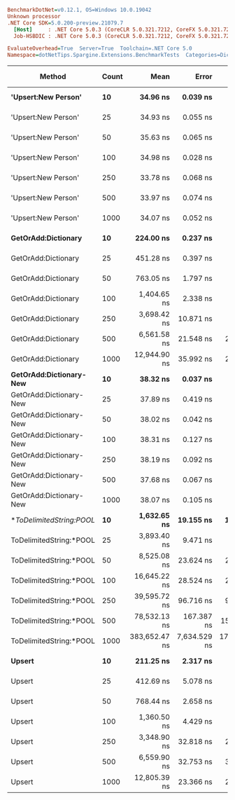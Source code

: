 ``` ini

BenchmarkDotNet=v0.12.1, OS=Windows 10.0.19042
Unknown processor
.NET Core SDK=5.0.200-preview.21079.7
  [Host]     : .NET Core 5.0.3 (CoreCLR 5.0.321.7212, CoreFX 5.0.321.7212), X64 RyuJIT
  Job-HSBDIC : .NET Core 5.0.3 (CoreCLR 5.0.321.7212, CoreFX 5.0.321.7212), X64 RyuJIT

EvaluateOverhead=True  Server=True  Toolchain=.NET Core 5.0  
Namespace=dotNetTips.Spargine.Extensions.BenchmarkTests  Categories=DictionaryExtensions  

```
|                  Method | Count |          Mean |        Error |        StdDev |       StdErr |           Min |            Q1 |        Median |            Q3 |           Max |         Op/s | CI99.9% Margin | Iterations | Kurtosis | MValue | Skewness | Rank | LogicalGroup | Baseline | Code Size |   Gen 0 |   Gen 1 |   Gen 2 | Allocated |
|------------------------ |------ |--------------:|-------------:|--------------:|-------------:|--------------:|--------------:|--------------:|--------------:|--------------:|-------------:|---------------:|-----------:|---------:|-------:|---------:|-----:|------------- |--------- |----------:|--------:|--------:|--------:|----------:|
|     **&#39;Upsert:New Person&#39;** |    **10** |      **34.96 ns** |     **0.039 ns** |      **0.036 ns** |     **0.009 ns** |      **34.90 ns** |      **34.94 ns** |      **34.96 ns** |      **34.99 ns** |      **35.03 ns** | **28,601,520.1** |      **0.0387 ns** |      **15.00** |    **2.071** |  **2.000** |   **0.2286** |    **2** |            ***** |       **No** |     **284 B** |       **-** |       **-** |       **-** |         **-** |
|     &#39;Upsert:New Person&#39; |    25 |      34.93 ns |     0.055 ns |      0.052 ns |     0.013 ns |      34.86 ns |      34.90 ns |      34.90 ns |      34.96 ns |      35.02 ns | 28,632,134.9 |      0.0554 ns |      15.00 |    2.167 |  2.000 |   0.7850 |    2 |            * |       No |     284 B |       - |       - |       - |         - |
|     &#39;Upsert:New Person&#39; |    50 |      35.63 ns |     0.065 ns |      0.050 ns |     0.015 ns |      35.53 ns |      35.60 ns |      35.64 ns |      35.66 ns |      35.70 ns | 28,067,863.2 |      0.0646 ns |      12.00 |    2.114 |  2.000 |  -0.5955 |    3 |            * |       No |     284 B |       - |       - |       - |         - |
|     &#39;Upsert:New Person&#39; |   100 |      34.98 ns |     0.028 ns |      0.025 ns |     0.007 ns |      34.93 ns |      34.97 ns |      34.98 ns |      34.99 ns |      35.03 ns | 28,584,043.0 |      0.0285 ns |      14.00 |    2.295 |  2.000 |  -0.1425 |    2 |            * |       No |     284 B |       - |       - |       - |         - |
|     &#39;Upsert:New Person&#39; |   250 |      33.78 ns |     0.068 ns |      0.063 ns |     0.016 ns |      33.68 ns |      33.74 ns |      33.78 ns |      33.81 ns |      33.90 ns | 29,600,313.2 |      0.0676 ns |      15.00 |    1.996 |  2.000 |   0.3062 |    1 |            * |       No |     284 B |       - |       - |       - |         - |
|     &#39;Upsert:New Person&#39; |   500 |      33.97 ns |     0.074 ns |      0.066 ns |     0.018 ns |      33.86 ns |      33.93 ns |      33.99 ns |      34.01 ns |      34.10 ns | 29,437,564.6 |      0.0741 ns |      14.00 |    2.070 |  2.000 |   0.0546 |    1 |            * |       No |     284 B |       - |       - |       - |         - |
|     &#39;Upsert:New Person&#39; |  1000 |      34.07 ns |     0.052 ns |      0.043 ns |     0.012 ns |      33.98 ns |      34.05 ns |      34.07 ns |      34.10 ns |      34.14 ns | 29,349,090.7 |      0.0516 ns |      13.00 |    2.429 |  2.000 |  -0.2781 |    1 |            * |       No |     284 B |       - |       - |       - |         - |
|     **GetOrAdd:Dictionary** |    **10** |     **224.00 ns** |     **0.237 ns** |      **0.210 ns** |     **0.056 ns** |     **223.76 ns** |     **223.79 ns** |     **224.03 ns** |     **224.18 ns** |     **224.34 ns** |  **4,464,270.5** |      **0.2366 ns** |      **14.00** |    **1.319** |  **2.000** |   **0.1248** |    **6** |            ***** |       **No** |     **592 B** |  **0.0060** |       **-** |       **-** |      **56 B** |
|     GetOrAdd:Dictionary |    25 |     451.28 ns |     0.397 ns |      0.331 ns |     0.092 ns |     450.78 ns |     451.02 ns |     451.36 ns |     451.43 ns |     451.96 ns |  2,215,921.0 |      0.3968 ns |      13.00 |    2.171 |  2.000 |   0.1730 |    8 |            * |       No |     592 B |  0.0057 |       - |       - |      56 B |
|     GetOrAdd:Dictionary |    50 |     763.05 ns |     1.797 ns |      1.680 ns |     0.434 ns |     761.00 ns |     761.59 ns |     762.87 ns |     763.89 ns |     766.06 ns |  1,310,529.5 |      1.7965 ns |      15.00 |    1.810 |  2.000 |   0.5280 |    9 |            * |       No |     592 B |  0.0057 |       - |       - |      56 B |
|     GetOrAdd:Dictionary |   100 |   1,404.65 ns |     2.338 ns |      2.187 ns |     0.565 ns |   1,401.73 ns |   1,402.77 ns |   1,404.46 ns |   1,405.93 ns |   1,408.38 ns |    711,921.9 |      2.3378 ns |      15.00 |    1.669 |  2.000 |   0.3812 |   11 |            * |       No |     592 B |  0.0057 |       - |       - |      56 B |
|     GetOrAdd:Dictionary |   250 |   3,698.42 ns |    10.871 ns |      9.637 ns |     2.576 ns |   3,689.21 ns |   3,691.06 ns |   3,695.69 ns |   3,703.31 ns |   3,720.75 ns |    270,385.5 |     10.8709 ns |      14.00 |    2.593 |  2.000 |   0.9286 |   14 |            * |       No |     592 B |  0.0038 |       - |       - |      56 B |
|     GetOrAdd:Dictionary |   500 |   6,561.58 ns |    21.548 ns |     20.156 ns |     5.204 ns |   6,515.05 ns |   6,552.28 ns |   6,563.47 ns |   6,577.62 ns |   6,582.77 ns |    152,402.3 |     21.5477 ns |      15.00 |    2.634 |  2.000 |  -0.8268 |   16 |            * |       No |     592 B |       - |       - |       - |      56 B |
|     GetOrAdd:Dictionary |  1000 |  12,944.90 ns |    35.992 ns |     28.101 ns |     8.112 ns |  12,904.01 ns |  12,930.34 ns |  12,940.42 ns |  12,956.97 ns |  13,005.07 ns |     77,250.5 |     35.9925 ns |      12.00 |    2.436 |  2.000 |   0.5587 |   18 |            * |       No |     592 B |       - |       - |       - |      56 B |
| **GetOrAdd:Dictionary-New** |    **10** |      **38.32 ns** |     **0.037 ns** |      **0.031 ns** |     **0.009 ns** |      **38.26 ns** |      **38.29 ns** |      **38.32 ns** |      **38.34 ns** |      **38.36 ns** | **26,098,271.5** |      **0.0368 ns** |      **13.00** |    **1.905** |  **2.000** |  **-0.1220** |    **4** |            ***** |       **No** |     **440 B** |       **-** |       **-** |       **-** |         **-** |
| GetOrAdd:Dictionary-New |    25 |      37.89 ns |     0.419 ns |      0.392 ns |     0.101 ns |      36.93 ns |      38.01 ns |      38.07 ns |      38.08 ns |      38.15 ns | 26,390,226.7 |      0.4186 ns |      15.00 |    4.090 |  2.000 |  -1.6525 |    4 |            * |       No |     440 B |       - |       - |       - |         - |
| GetOrAdd:Dictionary-New |    50 |      38.02 ns |     0.042 ns |      0.037 ns |     0.010 ns |      37.98 ns |      38.00 ns |      38.01 ns |      38.04 ns |      38.09 ns | 26,300,603.8 |      0.0420 ns |      14.00 |    1.803 |  2.000 |   0.5410 |    4 |            * |       No |     440 B |       - |       - |       - |         - |
| GetOrAdd:Dictionary-New |   100 |      38.31 ns |     0.127 ns |      0.106 ns |     0.029 ns |      38.09 ns |      38.31 ns |      38.33 ns |      38.35 ns |      38.44 ns | 26,100,583.7 |      0.1265 ns |      13.00 |    2.950 |  2.000 |  -0.9769 |    4 |            * |       No |     440 B |       - |       - |       - |         - |
| GetOrAdd:Dictionary-New |   250 |      38.19 ns |     0.092 ns |      0.086 ns |     0.022 ns |      38.06 ns |      38.13 ns |      38.19 ns |      38.25 ns |      38.33 ns | 26,181,718.9 |      0.0915 ns |      15.00 |    1.634 |  2.000 |   0.1130 |    4 |            * |       No |     440 B |       - |       - |       - |         - |
| GetOrAdd:Dictionary-New |   500 |      37.68 ns |     0.067 ns |      0.056 ns |     0.016 ns |      37.59 ns |      37.63 ns |      37.68 ns |      37.70 ns |      37.80 ns | 26,541,579.4 |      0.0674 ns |      13.00 |    2.324 |  2.000 |   0.4849 |    4 |            * |       No |     440 B |       - |       - |       - |         - |
| GetOrAdd:Dictionary-New |  1000 |      38.07 ns |     0.105 ns |      0.098 ns |     0.025 ns |      37.92 ns |      37.97 ns |      38.05 ns |      38.16 ns |      38.20 ns | 26,270,293.1 |      0.1046 ns |      15.00 |    1.265 |  2.000 |  -0.0159 |    4 |            * |       No |     440 B |       - |       - |       - |         - |
| **ToDelimitedString:*POOL** |    **10** |   **1,632.65 ns** |    **19.155 ns** |     **17.918 ns** |     **4.626 ns** |   **1,605.40 ns** |   **1,610.72 ns** |   **1,643.47 ns** |   **1,646.02 ns** |   **1,648.76 ns** |    **612,499.3** |     **19.1549 ns** |      **15.00** |    **1.344** |  **2.000** |  **-0.6079** |   **12** |            ***** |       **No** |     **655 B** |  **0.3471** |       **-** |       **-** |    **3184 B** |
| ToDelimitedString:*POOL |    25 |   3,893.40 ns |     9.471 ns |      7.909 ns |     2.194 ns |   3,882.85 ns |   3,886.45 ns |   3,894.74 ns |   3,896.99 ns |   3,909.89 ns |    256,845.2 |      9.4714 ns |      13.00 |    2.253 |  2.000 |   0.2277 |   15 |            * |       No |     655 B |  0.8621 |       - |       - |    7920 B |
| ToDelimitedString:*POOL |    50 |   8,525.08 ns |    23.624 ns |     22.098 ns |     5.706 ns |   8,494.79 ns |   8,508.38 ns |   8,520.77 ns |   8,543.65 ns |   8,560.89 ns |    117,301.0 |     23.6236 ns |      15.00 |    1.617 |  2.000 |   0.4025 |   17 |            * |       No |     655 B |  3.2654 |  0.1068 |       - |   29128 B |
| ToDelimitedString:*POOL |   100 |  16,645.22 ns |    28.524 ns |     25.285 ns |     6.758 ns |  16,592.36 ns |  16,630.64 ns |  16,646.94 ns |  16,662.11 ns |  16,681.09 ns |     60,077.3 |     28.5236 ns |      14.00 |    2.159 |  2.000 |  -0.3647 |   19 |            * |       No |     655 B |  6.3477 |  0.3357 |       - |   57800 B |
| ToDelimitedString:*POOL |   250 |  39,595.72 ns |    96.716 ns |     90.468 ns |    23.359 ns |  39,450.62 ns |  39,525.63 ns |  39,632.65 ns |  39,659.16 ns |  39,704.35 ns |     25,255.3 |     96.7162 ns |      15.00 |    1.540 |  2.000 |  -0.3769 |   20 |            * |       No |     655 B | 13.2446 |  1.3428 |       - |  121272 B |
| ToDelimitedString:*POOL |   500 |  78,532.13 ns |   167.387 ns |    156.574 ns |    40.427 ns |  78,256.31 ns |  78,422.06 ns |  78,525.96 ns |  78,612.08 ns |  78,877.08 ns |     12,733.6 |    167.3873 ns |      15.00 |    2.668 |  2.000 |   0.1727 |   21 |            * |       No |     655 B | 25.3906 |  0.1221 |       - |  232416 B |
| ToDelimitedString:*POOL |  1000 | 383,652.47 ns | 7,634.529 ns | 17,387.686 ns | 2,208.238 ns | 344,018.41 ns | 372,400.61 ns | 382,078.20 ns | 396,582.51 ns | 424,754.98 ns |      2,606.5 |  7,634.5289 ns |      62.00 |    2.542 |  3.158 |   0.0002 |   22 |            * |       No |     655 B | 46.8750 | 22.4609 | 13.6719 |  454728 B |
|                  **Upsert** |    **10** |     **211.25 ns** |     **2.317 ns** |      **2.167 ns** |     **0.559 ns** |     **208.96 ns** |     **209.09 ns** |     **210.88 ns** |     **212.81 ns** |     **214.48 ns** |  **4,733,788.6** |      **2.3165 ns** |      **15.00** |    **1.607** |  **2.000** |   **0.4941** |    **5** |            ***** |       **No** |     **436 B** |  **0.0062** |       **-** |       **-** |      **56 B** |
|                  Upsert |    25 |     412.69 ns |     5.078 ns |      4.750 ns |     1.226 ns |     408.03 ns |     408.80 ns |     410.30 ns |     417.92 ns |     420.20 ns |  2,423,152.4 |      5.0778 ns |      15.00 |    1.370 |  2.000 |   0.5150 |    7 |            * |       No |     436 B |  0.0057 |       - |       - |      56 B |
|                  Upsert |    50 |     768.44 ns |     2.658 ns |      2.486 ns |     0.642 ns |     766.39 ns |     766.64 ns |     766.82 ns |     769.54 ns |     773.45 ns |  1,301,334.3 |      2.6576 ns |      15.00 |    2.087 |  2.000 |   0.8501 |    9 |            * |       No |     436 B |  0.0057 |       - |       - |      56 B |
|                  Upsert |   100 |   1,360.50 ns |     4.429 ns |      3.926 ns |     1.049 ns |   1,354.96 ns |   1,357.42 ns |   1,359.82 ns |   1,362.73 ns |   1,367.07 ns |    735,022.0 |      4.4287 ns |      14.00 |    1.702 |  2.000 |   0.3717 |   10 |            * |       No |     436 B |  0.0057 |       - |       - |      56 B |
|                  Upsert |   250 |   3,348.90 ns |    32.818 ns |     29.092 ns |     7.775 ns |   3,316.80 ns |   3,329.85 ns |   3,342.69 ns |   3,352.71 ns |   3,410.92 ns |    298,605.2 |     32.8181 ns |      14.00 |    2.728 |  2.000 |   0.9885 |   13 |            * |       No |     436 B |  0.0038 |       - |       - |      56 B |
|                  Upsert |   500 |   6,559.90 ns |    32.753 ns |     30.637 ns |     7.910 ns |   6,515.83 ns |   6,535.86 ns |   6,553.75 ns |   6,590.81 ns |   6,607.51 ns |    152,441.4 |     32.7529 ns |      15.00 |    1.463 |  2.000 |   0.2333 |   16 |            * |       No |     436 B |       - |       - |       - |      56 B |
|                  Upsert |  1000 |  12,805.39 ns |    23.366 ns |     21.856 ns |     5.643 ns |  12,761.88 ns |  12,791.26 ns |  12,809.10 ns |  12,819.96 ns |  12,838.19 ns |     78,092.1 |     23.3659 ns |      15.00 |    2.022 |  2.000 |  -0.3738 |   18 |            * |       No |     436 B |       - |       - |       - |      56 B |
